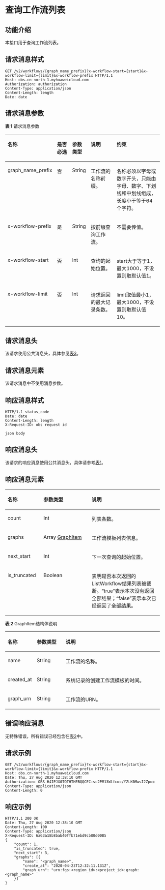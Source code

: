 # 查询工作流列表<a name="obs_04_0126"></a>

## 功能介绍<a name="section75005621314"></a>

本接口用于查询工作流列表。

## 请求消息样式<a name="section51167945152946"></a>

```
GET /v2/workflows/{graph_name_prefix}?x-workflow-start={start}&x-workflow-limit={limit}&x-workflow-prefix HTTP/1.1
Host: obs.cn-north-1.myhuaweicloud.com 
Authorization: authorization
Content-Type: application/json
Content-Length: length
Date: date
```

## 请求消息参数<a name="section1023414155419"></a>

**表 1**  请求消息参数

<a name="table52631931376"></a>
<table><thead align="left"><tr id="row1726313312719"><th class="cellrowborder" valign="top" width="17.79%" id="mcps1.2.6.1.1"><p id="p162633318720"><a name="p162633318720"></a><a name="p162633318720"></a>名称</p>
</th>
<th class="cellrowborder" valign="top" width="12.030000000000001%" id="mcps1.2.6.1.2"><p id="p226343111718"><a name="p226343111718"></a><a name="p226343111718"></a>是否必选</p>
</th>
<th class="cellrowborder" valign="top" width="9.48%" id="mcps1.2.6.1.3"><p id="p32639311775"><a name="p32639311775"></a><a name="p32639311775"></a>参数类型</p>
</th>
<th class="cellrowborder" valign="top" width="21.43%" id="mcps1.2.6.1.4"><p id="p202637311672"><a name="p202637311672"></a><a name="p202637311672"></a>说明</p>
</th>
<th class="cellrowborder" valign="top" width="39.269999999999996%" id="mcps1.2.6.1.5"><p id="p1626312311376"><a name="p1626312311376"></a><a name="p1626312311376"></a>约束</p>
</th>
</tr>
</thead>
<tbody><tr id="row142634311673"><td class="cellrowborder" valign="top" width="17.79%" headers="mcps1.2.6.1.1 "><p id="p7481165814816"><a name="p7481165814816"></a><a name="p7481165814816"></a>graph_name_prefix</p>
</td>
<td class="cellrowborder" valign="top" width="12.030000000000001%" headers="mcps1.2.6.1.2 "><p id="p9482195819815"><a name="p9482195819815"></a><a name="p9482195819815"></a>否</p>
</td>
<td class="cellrowborder" valign="top" width="9.48%" headers="mcps1.2.6.1.3 "><p id="p1948295818810"><a name="p1948295818810"></a><a name="p1948295818810"></a>String</p>
</td>
<td class="cellrowborder" valign="top" width="21.43%" headers="mcps1.2.6.1.4 "><p id="p848212584817"><a name="p848212584817"></a><a name="p848212584817"></a>工作流的名称前缀。</p>
</td>
<td class="cellrowborder" valign="top" width="39.269999999999996%" headers="mcps1.2.6.1.5 "><p id="p154821858285"><a name="p154821858285"></a><a name="p154821858285"></a>名称必须以字母或数字开头，只能由字母、数字、下划线和中划线组成，长度小于等于64个字符。</p>
</td>
</tr>
<tr id="row188666612225"><td class="cellrowborder" valign="top" width="17.79%" headers="mcps1.2.6.1.1 "><p id="p5866969225"><a name="p5866969225"></a><a name="p5866969225"></a>x-workflow-prefix</p>
</td>
<td class="cellrowborder" valign="top" width="12.030000000000001%" headers="mcps1.2.6.1.2 "><p id="p786619610225"><a name="p786619610225"></a><a name="p786619610225"></a>是</p>
</td>
<td class="cellrowborder" valign="top" width="9.48%" headers="mcps1.2.6.1.3 "><p id="p786613620223"><a name="p786613620223"></a><a name="p786613620223"></a>String</p>
</td>
<td class="cellrowborder" valign="top" width="21.43%" headers="mcps1.2.6.1.4 "><p id="p386666112218"><a name="p386666112218"></a><a name="p386666112218"></a>按前缀查询工作流。</p>
</td>
<td class="cellrowborder" valign="top" width="39.269999999999996%" headers="mcps1.2.6.1.5 "><p id="p15866196202210"><a name="p15866196202210"></a><a name="p15866196202210"></a>不需要传值。</p>
</td>
</tr>
<tr id="row172816427327"><td class="cellrowborder" valign="top" width="17.79%" headers="mcps1.2.6.1.1 "><p id="p1962810043712"><a name="p1962810043712"></a><a name="p1962810043712"></a><span>x-workflow-start</span></p>
</td>
<td class="cellrowborder" valign="top" width="12.030000000000001%" headers="mcps1.2.6.1.2 "><p id="p136281108373"><a name="p136281108373"></a><a name="p136281108373"></a>否</p>
</td>
<td class="cellrowborder" valign="top" width="9.48%" headers="mcps1.2.6.1.3 "><p id="p26286033716"><a name="p26286033716"></a><a name="p26286033716"></a>Int</p>
</td>
<td class="cellrowborder" valign="top" width="21.43%" headers="mcps1.2.6.1.4 "><p id="p13628190143714"><a name="p13628190143714"></a><a name="p13628190143714"></a>查询的起始位置。</p>
</td>
<td class="cellrowborder" valign="top" width="39.269999999999996%" headers="mcps1.2.6.1.5 "><p id="p762880163717"><a name="p762880163717"></a><a name="p762880163717"></a>start大于等于1，最大1000，不设置则取默认值1。</p>
</td>
</tr>
<tr id="row11907141111339"><td class="cellrowborder" valign="top" width="17.79%" headers="mcps1.2.6.1.1 "><p id="p96288018373"><a name="p96288018373"></a><a name="p96288018373"></a>x-workflow-limit</p>
</td>
<td class="cellrowborder" valign="top" width="12.030000000000001%" headers="mcps1.2.6.1.2 "><p id="p462810033716"><a name="p462810033716"></a><a name="p462810033716"></a>否</p>
</td>
<td class="cellrowborder" valign="top" width="9.48%" headers="mcps1.2.6.1.3 "><p id="p36286083719"><a name="p36286083719"></a><a name="p36286083719"></a>Int</p>
</td>
<td class="cellrowborder" valign="top" width="21.43%" headers="mcps1.2.6.1.4 "><p id="p762840143718"><a name="p762840143718"></a><a name="p762840143718"></a><span>请求返回的最大记录条数</span>。</p>
</td>
<td class="cellrowborder" valign="top" width="39.269999999999996%" headers="mcps1.2.6.1.5 "><p id="p1162810017378"><a name="p1162810017378"></a><a name="p1162810017378"></a>limit取值最小1，最大1000，不设置则取默认值10。</p>
</td>
</tr>
</tbody>
</table>

## 请求消息头<a name="section16227023104816"></a>

该请求使用公共消息头，具体参见[表3](构造请求.md#table25197309)。

## 请求消息元素<a name="section1327516527356"></a>

该请求消息中不使用消息参数。

## 响应消息样式<a name="section920694152946"></a>

```
HTTP/1.1 status_code 
Date: date 
Content-Length: length 
X-Request-ID: obs request id

json body
```

## 响应消息头<a name="section8877856"></a>

该请求的响应消息使用公共消息头，具体请参考[表1](返回结果.md#d0e686)。

## 响应消息元素<a name="section12791844"></a>

<a name="table12683109105512"></a>
<table><thead align="left"><tr id="row136834985517"><th class="cellrowborder" valign="top" width="23.17231723172317%" id="mcps1.1.4.1.1"><p id="p16835985517"><a name="p16835985517"></a><a name="p16835985517"></a>名称</p>
</th>
<th class="cellrowborder" valign="top" width="31.193119311931195%" id="mcps1.1.4.1.2"><p id="p668312925518"><a name="p668312925518"></a><a name="p668312925518"></a>参数类型</p>
</th>
<th class="cellrowborder" valign="top" width="45.63456345634563%" id="mcps1.1.4.1.3"><p id="p6683109165518"><a name="p6683109165518"></a><a name="p6683109165518"></a>说明</p>
</th>
</tr>
</thead>
<tbody><tr id="row92050370515"><td class="cellrowborder" valign="top" width="23.17231723172317%" headers="mcps1.1.4.1.1 "><p id="p22688496565"><a name="p22688496565"></a><a name="p22688496565"></a>count</p>
</td>
<td class="cellrowborder" valign="top" width="31.193119311931195%" headers="mcps1.1.4.1.2 "><p id="p112683495560"><a name="p112683495560"></a><a name="p112683495560"></a>Int</p>
</td>
<td class="cellrowborder" valign="top" width="45.63456345634563%" headers="mcps1.1.4.1.3 "><p id="p326894913566"><a name="p326894913566"></a><a name="p326894913566"></a>列表条数。</p>
</td>
</tr>
<tr id="row106836985512"><td class="cellrowborder" valign="top" width="23.17231723172317%" headers="mcps1.1.4.1.1 "><p id="p526812495562"><a name="p526812495562"></a><a name="p526812495562"></a>graphs</p>
</td>
<td class="cellrowborder" valign="top" width="31.193119311931195%" headers="mcps1.1.4.1.2 "><p id="p726819499564"><a name="p726819499564"></a><a name="p726819499564"></a>Array <a href="#table255194185716">GraphItem</a></p>
</td>
<td class="cellrowborder" valign="top" width="45.63456345634563%" headers="mcps1.1.4.1.3 "><p id="p11268194915561"><a name="p11268194915561"></a><a name="p11268194915561"></a>工作流模板列表信息。</p>
</td>
</tr>
<tr id="row675617465614"><td class="cellrowborder" valign="top" width="23.17231723172317%" headers="mcps1.1.4.1.1 "><p id="p6268549155613"><a name="p6268549155613"></a><a name="p6268549155613"></a>next_start</p>
</td>
<td class="cellrowborder" valign="top" width="31.193119311931195%" headers="mcps1.1.4.1.2 "><p id="p526844910567"><a name="p526844910567"></a><a name="p526844910567"></a>Int</p>
</td>
<td class="cellrowborder" valign="top" width="45.63456345634563%" headers="mcps1.1.4.1.3 "><p id="p1626894913568"><a name="p1626894913568"></a><a name="p1626894913568"></a>下一次查询的起始位置。</p>
</td>
</tr>
<tr id="row7158154575613"><td class="cellrowborder" valign="top" width="23.17231723172317%" headers="mcps1.1.4.1.1 "><p id="p7268184912563"><a name="p7268184912563"></a><a name="p7268184912563"></a><span>is_truncated</span></p>
</td>
<td class="cellrowborder" valign="top" width="31.193119311931195%" headers="mcps1.1.4.1.2 "><p id="p826834918569"><a name="p826834918569"></a><a name="p826834918569"></a>Boolean</p>
</td>
<td class="cellrowborder" valign="top" width="45.63456345634563%" headers="mcps1.1.4.1.3 "><p id="p16268204914569"><a name="p16268204914569"></a><a name="p16268204914569"></a><span>表明是否本次返回的ListWorkflow结果列表被截断。“true”表示本次没有返回全部结果；“false”表示本次已经返回了全部结果。</span></p>
</td>
</tr>
</tbody>
</table>

**表 2**  GraphItem结构体说明

<a name="table255194185716"></a>
<table><thead align="left"><tr id="row15619420574"><th class="cellrowborder" valign="top" width="15.851585158515851%" id="mcps1.2.4.1.1"><p id="p145619425710"><a name="p145619425710"></a><a name="p145619425710"></a>名称</p>
</th>
<th class="cellrowborder" valign="top" width="19.021902190219024%" id="mcps1.2.4.1.2"><p id="p2561745571"><a name="p2561745571"></a><a name="p2561745571"></a>参数类型</p>
</th>
<th class="cellrowborder" valign="top" width="65.12651265126512%" id="mcps1.2.4.1.3"><p id="p175614416572"><a name="p175614416572"></a><a name="p175614416572"></a>说明</p>
</th>
</tr>
</thead>
<tbody><tr id="row05611413579"><td class="cellrowborder" valign="top" width="15.851585158515851%" headers="mcps1.2.4.1.1 "><p id="p115610419579"><a name="p115610419579"></a><a name="p115610419579"></a>name</p>
</td>
<td class="cellrowborder" valign="top" width="19.021902190219024%" headers="mcps1.2.4.1.2 "><p id="p156342578"><a name="p156342578"></a><a name="p156342578"></a>String</p>
</td>
<td class="cellrowborder" valign="top" width="65.12651265126512%" headers="mcps1.2.4.1.3 "><p id="p20561148573"><a name="p20561148573"></a><a name="p20561148573"></a>工作流的名称。</p>
</td>
</tr>
<tr id="row85613475716"><td class="cellrowborder" valign="top" width="15.851585158515851%" headers="mcps1.2.4.1.1 "><p id="p125620419576"><a name="p125620419576"></a><a name="p125620419576"></a>created_at</p>
</td>
<td class="cellrowborder" valign="top" width="19.021902190219024%" headers="mcps1.2.4.1.2 "><p id="p55611417575"><a name="p55611417575"></a><a name="p55611417575"></a>String</p>
</td>
<td class="cellrowborder" valign="top" width="65.12651265126512%" headers="mcps1.2.4.1.3 "><p id="p12561349573"><a name="p12561349573"></a><a name="p12561349573"></a>系统记录的创建工作流模板的时间。</p>
</td>
</tr>
<tr id="row17566415574"><td class="cellrowborder" valign="top" width="15.851585158515851%" headers="mcps1.2.4.1.1 "><p id="p14561541575"><a name="p14561541575"></a><a name="p14561541575"></a>graph_urn</p>
</td>
<td class="cellrowborder" valign="top" width="19.021902190219024%" headers="mcps1.2.4.1.2 "><p id="p1656124135711"><a name="p1656124135711"></a><a name="p1656124135711"></a>String</p>
</td>
<td class="cellrowborder" valign="top" width="65.12651265126512%" headers="mcps1.2.4.1.3 "><p id="p135613445712"><a name="p135613445712"></a><a name="p135613445712"></a>工作流的URN。</p>
</td>
</tr>
</tbody>
</table>

## 错误响应消息<a name="section48017739"></a>

无特殊错误，所有错误已经包含在[表2](错误码.md#d0e843)中。

## 请求示例<a name="section14482163815396"></a>

```
GET /v2/workflows/{graph_name_prefix}?x-workflow-start={start}&x-workflow-limit={limit}&x-workflow-prefix HTTP/1.1
Host: obs.cn-north-1.myhuaweicloud.com 
Date: Thu, 27 Aug 2020 12:38:10 GMT
Authorization: OBS H4IPJX0TQTHTHEBQQCEC:sc2PM13Wlfcoc/YZLK0MwsI2Zpo=
Content-Type: application/json
Content-Length: 0
```

## 响应示例<a name="section76081155815"></a>

```
HTTP/1.1 200 OK 
Date: Thu, 27 Aug 2020 12:38:10 GMT
Content-Length: 100
Content-Type: application/json
X-Request-ID: 6a63a18b8bab40ffb71ebd9cb80d0085
{
    "count": 1,
    "is_truncated": true,
    "next_start": 3,
    "graphs": [{
        "name": "<graph_name>",
        "create_at": "2020-04-23T12:32:11.131Z",
        "graph_urn": "urn:fgs:<region_id>:<project_id>:graph:<graph_name>"
    }]
}
```

